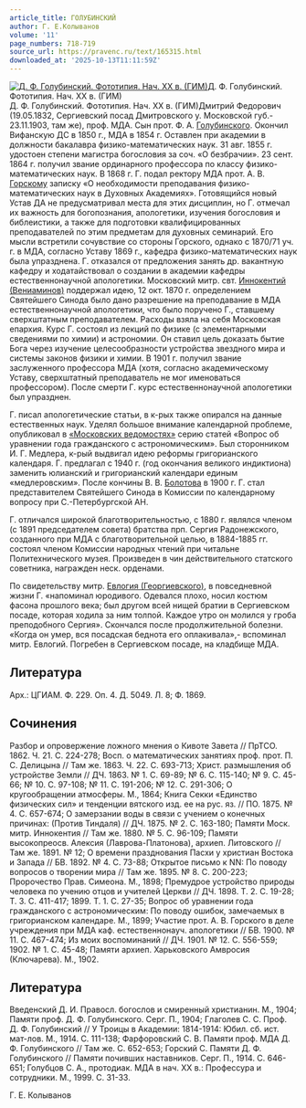 ```yaml
---
article_title: ГОЛУБИНСКИЙ
author: Г. Е.Колыванов
volume: '11'
page_numbers: 718-719
source_url: https://pravenc.ru/text/165315.html
downloaded_at: '2025-10-13T11:11:59Z'
---
```


[![Д. Ф. Голубинский. Фототипия. Нач. ХХ в. (ГИМ)](https://pravenc.ru/data/569/469/1234/i200.jpg "Кликните для увеличения картинки")](https://pravenc.ru/data/569/469/1234/i400.jpg)Д. Ф. Голубинский. Фототипия. Нач. ХХ в. (ГИМ)  
Д. Ф. Голубинский. Фототипия. Нач. ХХ в. (ГИМ)Дмитрий Федорович (19.05.1832, Сергиевский посад Дмитровского у. Московской губ.- 23.11.1903, там же), проф. МДА. Сын прот. Ф. А. [Голубинского](https://pravenc.ru/text/Голубинский.html). Окончил Вифанскую ДС в 1850 г., МДА в 1854 г. Оставлен при академии в должности бакалавра физико-математических наук. 31 авг. 1855 г. удостоен степени магистра богословия за соч. «О безбрачии». 23 сент. 1864 г. получил звание ординарного профессора по классу физико-математических наук. В 1868 г. Г. подал ректору МДА прот. А. В. [Горскому](https://pravenc.ru/text/Горскому.html) записку «О необходимости преподавания физико-математических наук в Духовных Академиях». Готовящийся новый Устав ДА не предусматривал места для этих дисциплин, но Г. отмечал их важность для богопознания, апологетики, изучения богословия и библеистики, а также для подготовки квалифицированных преподавателей по этим предметам для духовных семинарий. Его мысли встретили сочувствие со стороны Горского, однако с 1870/71 уч. г. в МДА, согласно Уставу 1869 г., кафедра физико-математических наук была упразднена. Г. отказался от предложения занять др. вакантную кафедру и ходатайствовал о создании в академии кафедры естественнонаучной апологетики. Московский митр. свт. [Иннокентий (Вениаминов)](<https://pravenc.ru/text/Иннокентий (Вениаминов).html>) поддержал идею, 12 окт. 1870 г. определением Святейшего Синода было дано разрешение на преподавание в МДА естественнонаучной апологетики, что было поручено Г., ставшему сверхштатным преподавателем. Расходы взяла на себя Московская епархия. Курс Г. состоял из лекций по физике (с элементарными сведениями по химии) и астрономии. Он ставил цель доказать бытие Бога через изучение целесообразности устройства звездного мира и системы законов физики и химии. В 1901 г. получил звание заслуженного профессора МДА (хотя, согласно академическому Уставу, сверхштатный преподаватель не мог именоваться профессором). После смерти Г. курс естественнонаучной апологетики был упразднен.

Г. писал апологетические статьи, в к-рых также опирался на данные естественных наук. Уделял большое внимание календарной проблеме, опубликовал в [«Московских ведомостях»](<https://pravenc.ru/text/ Московских ведомостях .html>) серию статей «Вопрос об уравнении года гражданского с астрономическим». Был сторонником И. Г. Медлера, к-рый выдвигал идею реформы григорианского календаря. Г. предлагал с 1940 г. (год окончания великого индиктиона) заменить юлианский и григорианский календари единым «медлеровским». После кончины В. В. [Болотова](https://pravenc.ru/text/БОЛОТОВ.html) в 1900 г. Г. стал представителем Святейшего Синода в Комиссии по календарному вопросу при С.-Петербургской АН.

Г. отличался широкой благотворительностью, с 1880 г. являлся членом (с 1891 председателем совета) братства прп. Сергия Радонежского, созданного при МДА с благотворительной целью, в 1884-1885 гг. состоял членом Комиссии народных чтений при читальне Политехнического музея. Произведен в чин действительного статского советника, награжден неск. орденами.

По свидетельству митр. [Евлогия (Георгиевского)](<https://pravenc.ru/text/Евлогия (Георгиевского).html>), в повседневной жизни Г. «напоминал юродивого. Одевался плохо, носил костюм фасона прошлого века; был другом всей нищей братии в Сергиевском посаде, которая ходила за ним толпой. Каждое утро он молился у гроба преподобного Сергия». Скончался после продолжительной болезни. «Когда он умер, вся посадская беднота его оплакивала»,- вспоминал митр. Евлогий. Погребен в Сергиевском посаде, на кладбище МДА.

## Литература

Арх.: ЦГИАМ. Ф. 229. Оп. 4. Д. 5049. Л. 8; Ф. 1869.

## Сочинения

Разбор и опровержение ложного мнения о Кивоте Завета // ПрТСО. 1862. Ч. 21. С. 224-278; Восп. о математических занятиях проф. прот. П. С. Делицына // Там же. 1863. Ч. 22. С. 693-713; Христ. размышления об устройстве Земли // ДЧ. 1863. № 1. С. 69-89; № 6. С. 115-140; № 9. С. 45-66; № 10. С. 97-108; № 11. С. 191-206; № 12. С. 291-306; О кругообращении атмосферы. М., 1864; Книга Секки «Единство физических сил» и тенденции вятского изд. ее на рус. яз. // ПО. 1875. № 4. С. 657-674; О замерзании воды в связи с учением о конечных причинах: (Против Тиндаля) // ДЧ. 1875. № 2. С. 163-180; Памяти Моск. митр. Иннокентия // Там же. 1880. № 5. С. 96-109; Памяти высокопреосв. Алексия (Лаврова-Платонова), архиеп. Литовского // Там же. 1891. № 12; О времени празднования Пасхи у христиан Востока и Запада // БВ. 1892. № 4. С. 73-88; Открытое письмо к NN: По поводу вопросов о творении мира // Там же. 1895. № 8. С. 200-223; Пророчество Прав. Симеона. М., 1898; Премудрое устройство природы человека по учению отцов и учителей Церкви // ДЧ. 1898. Т. 2. С. 19-28; Т. 3. С. 411-417; 1899. Т. 1. С. 27-35; Вопрос об уравнении года гражданского с астрономическим: По поводу ошибок, замечаемых в григорианском календаре. М., 1899; Участие прот. А. В. Горского в деле учреждения при МДА каф. естественнонауч. апологетики // БВ. 1900. № 11. С. 467-474; Из моих воспоминаний // ДЧ. 1901. № 12. С. 556-559; 1902. № 1. С. 45-48; Памяти архиеп. Харьковского Амвросия (Ключарева). М., 1902.

## Литература

Введенский Д. И. Правосл. богослов и смиренный христианин. М., 1904; Памяти проф. Д. Ф. Голубинского. Серг. П., 1904; Глаголев С. С. Проф. Д. Ф. Голубинский // У Троицы в Академии: 1814-1914: Юбил. сб. ист. мат-лов. М., 1914. С. 111-138; Фарфоровский С. В. Памяти проф. МДА Д. Ф. Голубинского // Там же. С. 652-653; Горский С. Памяти Д. Ф. Голубинского // Памяти почивших наставников. Серг. П., 1914. С. 646-651; Голубцов С. А., протодиак. МДА в нач. XX в.: Профессура и сотрудники. М., 1999. С. 31-33.

Г. Е.  Колыванов
